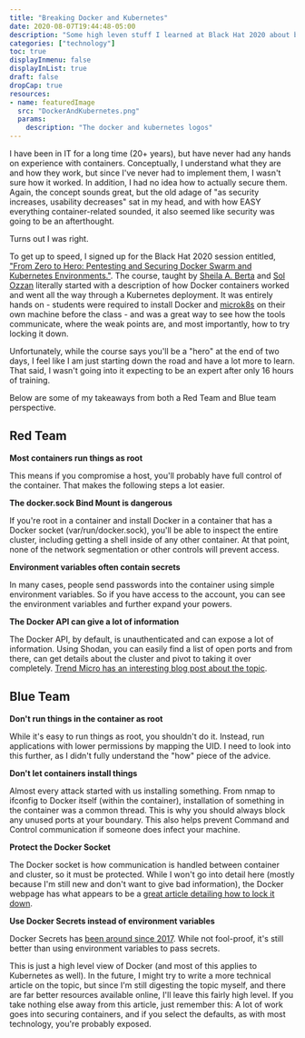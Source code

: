```yaml
---
title: "Breaking Docker and Kubernetes"
date: 2020-08-07T19:44:48-05:00
description: "Some high leven stuff I learned at Black Hat 2020 about breaking out of containers."
categories: ["technology"]
toc: true
displayInmenu: false
displayInList: true
draft: false
dropCap: true
resources:
- name: featuredImage
  src: "DockerAndKubernetes.png"
  params:
    description: "The docker and kubernetes logos"
---
```

I have been in IT for a long time (20+ years), but have never had any hands on experience with containers.
Conceptually, I understand what they are and how they work, but since I've never had to implement them,
I wasn't sure how it worked. In addition, I had no idea how to actually secure them. Again, the concept
sounds great, but the old adage of "as security increases, usability decreases" sat in my head, and 
with how EASY everything container-related sounded, it also seemed like security was going to be an 
afterthought.

Turns out I was right.

To get up to speed, I signed up for the Black Hat 2020 session entitled,
["From Zero to Hero: Pentesting and Securing Docker Swarm and Kubernetes Environments."](https://www.blackhat.com/us-20/training/schedule/listing.html#from-zero-to-hero---pentesting-and-securing-docker-swarm--kubernetes-environments-19045). The course, taught by [Sheila A. Berta](https://twitter.com/UnaPibaGeek) and 
[Sol Ozzan](https://twitter.com/encodedwitch) literally started with a description of how Docker
containers worked and went all the way through a Kubernetes deployment. It was entirely hands on - students
were required to install Docker and [microk8s](https://microk8s.io/) on their own machine before the class -
and was a great way to see how the tools communicate, where the weak points are, and most importantly, how
to try locking it down.

Unfortunately, while the course says you'll be a "hero" at the end of two days, I feel like I am just
starting down the road and have a lot more to learn. That said, I wasn't going into it expecting to be an
expert after only 16 hours of training.

Below are some of my takeaways from both a Red Team and Blue team perspective.

## Red Team

**Most containers run things as root**

This means if you compromise a host, you'll probably have full control of the container. That makes the
following steps a lot easier.

**The docker.sock Bind Mount is dangerous**

If you're root in a container and install Docker in a container that has a Docker socket
(var/run/docker.sock), you'll be able to inspect the entire cluster, including getting a shell inside of any
other container. At that point, none of the network segmentation or other controls will prevent access.

**Environment variables often contain secrets**

In many cases, people send passwords into the container using simple environment variables. So if you have
access to the account, you can see the environment variables and further expand your powers.

**The Docker API can give a lot of information**

The Docker API, by default, is unauthenticated and can expose a lot of information. Using Shodan, you can
easily find a list of open ports and from there, can get details about the cluster and pivot to taking it
over completely. [Trend Micro has an interesting blog post about the topic](https://blog.trendmicro.com/trendlabs-security-intelligence/exposed-docker-control-api-and-community-image-abused-to-deliver-cryptocurrency-mining-malware/).

## Blue Team

**Don't run things in the container as root**

While it's easy to run things as root, you shouldn't do it. Instead, run applications with lower permissions
by mapping the UID. I need to look into this further, as I didn't fully understand the "how" piece of the
advice.

**Don't let containers install things**

Almost every attack started with us installing something. From nmap to ifconfig to Docker itself (within 
the container), installation of something in the container was a common thread. This is why you should 
always block any unused ports at your boundary. This also helps prevent Command and Control communication
if someone does infect your machine.

**Protect the Docker Socket**

The Docker socket is how communication is handled between container and cluster, so it must be protected.
While I won't go into detail here (mostly because I'm still new and don't want to give bad information),
the Docker webpage has what appears to be a
[great article detailing how to lock it down](https://docs.docker.com/engine/security/https/).

**Use Docker Secrets instead of environment variables**

Docker Secrets has [been around since 2017](https://www.docker.com/blog/docker-secrets-management/). 
While not fool-proof, it's still better than using environment variables to pass secrets.

This is just a high level view of Docker (and most of this applies to Kubernetes as well). In the future, I
might try to write a more technical article on the topic, but since I'm still digesting the topic myself,
and there are far better resources available online, I'll leave this fairly high level. If you take nothing
else away from this article, just remember this: A lot of work goes into securing containers, and if you
select the defaults, as with most technology, you're probably exposed.
